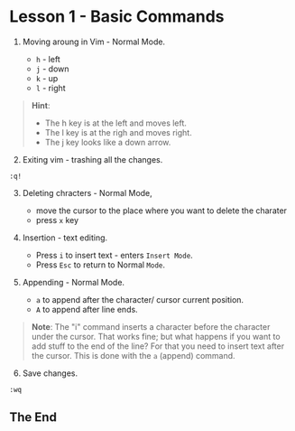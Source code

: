 # Lesson 1 - Basic Commands

1. Moving aroung in Vim - Normal Mode.

	- `h` - left
	- `j` - down
	- `k` - up
	- `l` - right

> **Hint**:
> 	- The h key is at the left and moves left.
> 	- The l key is at the righ and moves right.
> 	- The j key looks like a down arrow.

2. Exiting vim - trashing all the changes.

```vim
:q!
```

3. Deleting chracters - Normal Mode,

	- move the cursor to the place where you want to delete the charater
	- press `x` key

4. Insertion - text editing.

	- Press `i` to insert text - enters `Insert Mode`.
	- Press `Esc` to return to Normal `Mode`.

5. Appending - Normal Mode.

	- `a` to append after the character/ cursor current position.
	- `A` to append after line ends.

>**Note**: The "i" command inserts a character before the character under the cursor. That works fine; but what happens if you want to add stuff to the end of the line? For that you need to insert text after the cursor. This is done with the `a` (append) command.

6. Save changes.

```vim
:wq
```

## The End
